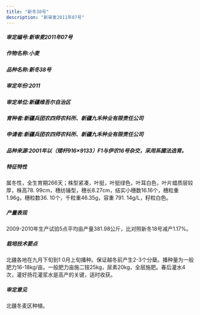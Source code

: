 ```yaml
---
title: "新冬38号"
description: "新审麦2011年07号"
---
```

##### 审定编号:新审麦2011年07号

##### 作物名称:小麦

##### 品种名称:新冬38号

##### 审定年份:2011

##### 审定单位:新疆维吾尔自治区

##### 育种者:新疆兵团农四师农科所、新疆九禾种业有限责任公司

##### 申请者:新疆兵团农四师农科所、新疆九禾种业有限责任公司

##### 品种来源:2001年以（矮杆916×9133）F1与伊农16号杂交，采用系圃法选育。

##### 特征特性
属冬性，全生育期266天；株型紧凑，叶挺，叶挺绿色，叶耳白色，叶片蜡质层较厚，株高78. 99cm，穗纺锤型，穗长8.27cm，结实小穗数16.16个，穗粒重1.96g，穗粒数36. 10个，千粒重46.35g，容重 791. 14g/L，籽粒白色。

##### 产量表现
2009-2010年生产试验5点平均亩产量381.98公斤，比对照新冬18号减产1.17%。

##### 栽培技术要点
北疆各地在九月下旬到1 0月上旬播种。保证越冬前产生2-3个分蘖。播种量为一般肥力16-18kg/亩。一般肥力亩施二铵25kg，尿素20kg，全层施肥。春后灌水4次，灌好扬花灌浆水是高产的关键，适时收获。

##### 审定意见
北疆冬麦区种植。

